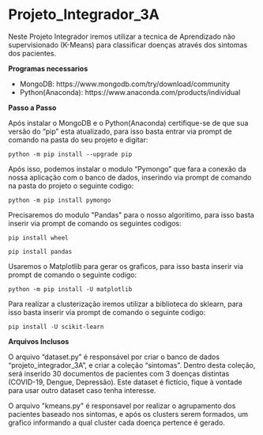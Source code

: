 # Projeto_Integrador_3A
Neste Projeto Integrador iremos utilizar a tecnica de Aprendizado não supervisionado (K-Means) para classificar doenças através dos sintomas dos pacientes.

<p><strong> Programas necessarios </strong></p>
<ul>
<li>MongoDB: https://www.mongodb.com/try/download/community</li>
<li>Python(Anaconda): https://www.anaconda.com/products/individual</li>
</ul>
<p><strong> Passo a Passo </strong></p>
<p>Após instalar o MongoDB e o Python(Anaconda) certifique-se de que sua versão do “pip” esta atualizado, para isso basta entrar via prompt de comando na pasta do seu projeto e digitar:</p>

<p><code>python -m pip install --upgrade pip</code></p>

<p>Após isso, podemos instalar o modulo “Pymongo” que fara a conexão da nossa aplicação com o banco de dados, inserindo via prompt de comando na pasta do projeto o seguinte codigo:</p>

<p><code>python -m pip install pymongo</code></p>

<p>Precisaremos do modulo "Pandas" para o nosso algoritimo, para isso basta inserir via prompt de comando os seguintes codigos:

<p><code>pip install wheel</code></p>
<p><code>pip install pandas</code></p>

<p>Usaremos o Matplotlib para gerar os graficos, para isso basta inserir via prompt de comando o seguinte codigo:</p>

<p><code>python -m pip install -U matplotlib</code></p>

<p>Para realizar a clusterização iremos utilizar a biblioteca do sklearn, para isso basta inserir via prompt de comando o seguinte codigo:</p>

<p><code>pip install -U scikit-learn</code></p>

<p><strong>Arquivos Inclusos</strong></p>

<p>O arquivo “dataset.py” é responsável por criar o banco de dados “projeto_integrador_3A”, e criar a coleção “sintomas”. Dentro desta coleção, será inserido 30 documentos de pacientes com 3 doenças distintas (COVID-19, Dengue, Depressão). Este dataset é fictício, fique à vontade para usar outro dataset caso tenha interesse.</p>

<p>O arquivo "kmeans.py" é responsavel por realizar o agrupamento dos pacientes baseado nos sintomas, e após os clusters serem formados, um grafico informando a qual cluster cada doença pertence é gerado. </p>



